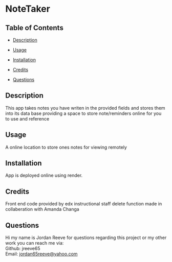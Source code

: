 # NoteTaker  
 



## Table of Contents
   
* [Description](#description)  
* [Usage](#usage)  
* [Installation](#installation)  
* [Credits](#credits)  
  
* [Questions](#questions)  



## Description
This app takes notes you have writen in the provided fields and stores them into its data base providing a space to store note/reminders online for you to use and reference
## Usage
A online location to store ones notes for viewing remotely  
## Installation
App is deployed online using render.

## Credits
Front end code provided by edx instructional staff delete function made in collaberation with Amanda Changa

## Questions  
Hi my name is Jordan Reeve for questions regarding this project or my other work you can reach me via:  
Github: jreeve65  
Email: jordan65reeve@yahoo.com  

